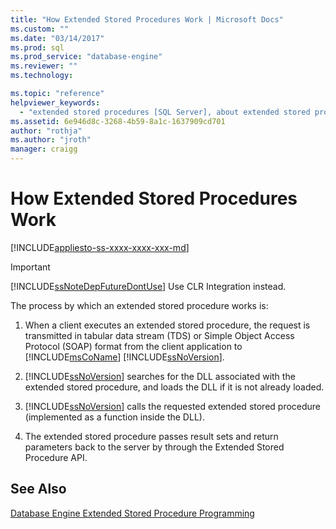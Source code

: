```yaml
---
title: "How Extended Stored Procedures Work | Microsoft Docs"
ms.custom: ""
ms.date: "03/14/2017"
ms.prod: sql
ms.prod_service: "database-engine"
ms.reviewer: ""
ms.technology: 

ms.topic: "reference"
helpviewer_keywords: 
  - "extended stored procedures [SQL Server], about extended stored procedures"
ms.assetid: 6e946d8c-3268-4b59-8a1c-1637909cd701
author: "rothja"
ms.author: "jroth"
manager: craigg
---
```

# How Extended Stored Procedures Work
[!INCLUDE[appliesto-ss-xxxx-xxxx-xxx-md](../../includes/appliesto-ss-xxxx-xxxx-xxx-md.md)]
    
> [!IMPORTANT]  
>  [!INCLUDE[ssNoteDepFutureDontUse](../../includes/ssnotedepfuturedontuse-md.md)] Use CLR Integration instead.  
  
 The process by which an extended stored procedure works is:  
  
1.  When a client executes an extended stored procedure, the request is transmitted in tabular data stream (TDS) or Simple Object Access Protocol (SOAP) format from the client application to [!INCLUDE[msCoName](../../includes/msconame-md.md)] [!INCLUDE[ssNoVersion](../../includes/ssnoversion-md.md)].  
  
2.  [!INCLUDE[ssNoVersion](../../includes/ssnoversion-md.md)] searches for the DLL associated with the extended stored procedure, and loads the DLL if it is not already loaded.  
  
3.  [!INCLUDE[ssNoVersion](../../includes/ssnoversion-md.md)] calls the requested extended stored procedure (implemented as a function inside the DLL).  
  
4.  The extended stored procedure passes result sets and return parameters back to the server by through the Extended Stored Procedure API.  
  
## See Also  
 [Database Engine Extended Stored Procedure Programming](../../relational-databases/database-engine-extended-stored-procedure-programming.md)  
  
  
